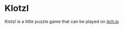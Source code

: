# Klotzl

Klotzl is a little puzzle game that can be played on [itch.io](https://github.com/Orasund/klotzl)
